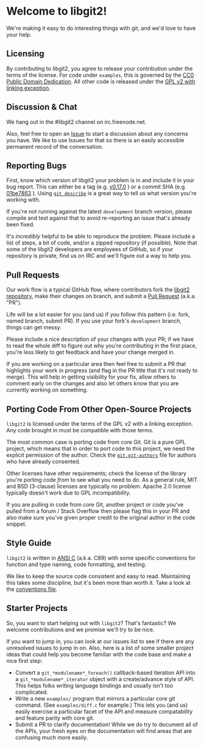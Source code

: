 # Welcome to libgit2!

We're making it easy to do interesting things with git, and we'd love to have
your help.

## Licensing

By contributing to libgit2, you agree to release your contribution under the terms of the license.
For code under `examples`, this is governed by the [CC0 Public Domain Dedication](examples/COPYING).
All other code is released under the [GPL v2 with linking exception](COPYING).

## Discussion & Chat

We hang out in the #libgit2 channel on irc.freenode.net.

Also, feel free to open an
[Issue](https://github.com/libgit2/libgit2/issues/new) to start a discussion
about any concerns you have.  We like to use Issues for that so there is an
easily accessible permanent record of the conversation.

## Reporting Bugs

First, know which version of libgit2 your problem is in and include it in
your bug report.  This can either be a tag (e.g.
[v0.17.0](https://github.com/libgit2/libgit2/tree/v0.17.0) ) or a commit
SHA (e.g.
[01be7863](https://github.com/libgit2/libgit2/commit/01be786319238fd6507a08316d1c265c1a89407f)
).  Using [`git describe`](http://git-scm.com/docs/git-describe) is a great
way to tell us what version you're working with.

If you're not running against the latest `development` branch version,
please compile and test against that to avoid re-reporting an issue that's
already been fixed.

It's *incredibly* helpful to be able to reproduce the problem.  Please
include a list of steps, a bit of code, and/or a zipped repository (if
possible).  Note that some of the libgit2 developers are employees of
GitHub, so if your repository is private, find us on IRC and we'll figure
out a way to help you.

## Pull Requests

Our work flow is a typical GitHub flow, where contributors fork the
[libgit2 repository](https://github.com/libgit2/libgit2), make their changes
on branch, and submit a
[Pull Request](https://help.github.com/articles/using-pull-requests)
(a.k.a. "PR").

Life will be a lot easier for you (and us) if you follow this pattern
(i.e. fork, named branch, submit PR).  If you use your fork's `development`
branch, things can get messy.

Please include a nice description of your changes with your PR; if we have
to read the whole diff to figure out why you're contributing in the first
place, you're less likely to get feedback and have your change merged in.

If you are working on a particular area then feel free to submit a PR that
highlights your work in progress (and flag in the PR title that it's not
ready to merge). This will help in getting visibility for your fix, allow
others to comment early on the changes and also let others know that you
are currently working on something.

## Porting Code From Other Open-Source Projects

`libgit2` is licensed under the terms of the GPL v2 with a linking
exception.  Any code brought in must be compatible with those terms.

The most common case is porting code from core Git.  Git is a pure GPL
project, which means that in order to port code to this project, we need the
explicit permission of the author.  Check the
[`git.git-authors`](https://github.com/libgit2/libgit2/blob/development/git.git-authors)
file for authors who have already consented.

Other licenses have other requirements; check the license of the library
you're porting code *from* to see what you need to do.  As a general rule,
MIT and BSD (3-clause) licenses are typically no problem.  Apache 2.0
license typically doesn't work due to GPL incompatibility.

If you are pulling in code from core Git, another project or code you've pulled from
a forum / Stack Overflow then please flag this in your PR and also make sure you've
given proper credit to the original author in the code snippet.

## Style Guide

`libgit2` is written in [ANSI C](http://en.wikipedia.org/wiki/ANSI_C)
(a.k.a. C89) with some specific conventions for function and type naming,
code formatting, and testing.

We like to keep the source code consistent and easy to read.  Maintaining
this takes some discipline, but it's been more than worth it.  Take a look
at the
[conventions file](https://github.com/libgit2/libgit2/blob/development/CONVENTIONS.md).

## Starter Projects

So, you want to start helping out with `libgit2`? That's fantastic? We
welcome contributions and we promise we'll try to be nice.

If you want to jump in, you can look at our issues list to see if there
are any unresolved issues to jump in on.  Also, here is a list of some
smaller project ideas that could help you become familiar with the code
base and make a nice first step:

* Convert a `git_*modulename*_foreach()` callback-based iteration API
  into a `git_*modulename*_iterator` object with a create/advance style
  of API.  This helps folks writing language bindings and usually isn't
  too complicated.
* Write a new `examples/` program that mirrors a particular core git
  command.  (See `examples/diff.c` for example.)  This lets you (and us)
  easily exercise a particular facet of the API and measure compatability
  and feature parity with core git.
* Submit a PR to clarify documentation! While we do try to document all of
  the APIs, your fresh eyes on the documentation will find areas that are
  confusing much more easily.
